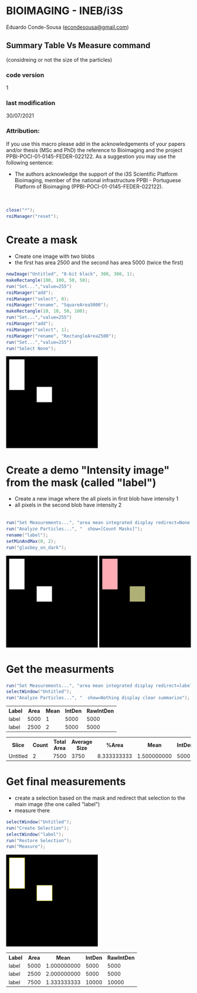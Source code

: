 


#  BIOIMAGING - INEB/i3S
Eduardo Conde-Sousa (econdesousa@gmail.com)

## Summary Table Vs Measure command

(considreing or not the size of the particles)

 
### code version
1

### last modification
30/07/2021

### Attribution:
If you use this macro please add in the acknowledgements of your papers and/or thesis (MSc and PhD) the reference to Bioimaging and the project PPBI-POCI-01-0145-FEDER-022122.
As a suggestion you may use the following sentence:
 * The authors acknowledge the support of the i3S Scientific Platform Bioimaging, member of the national infrastructure PPBI - Portuguese Platform of Bioimaging (PPBI-POCI-01-0145-FEDER-022122).


```java


close("*");
roiManager("reset");


```

# Create a mask

* Create one image with two blobs
* the first has area 2500 and the second has area 5000 (twice the first)


```java
newImage("Untitled", "8-bit black", 300, 300, 1);
makeRectangle(100, 100, 50, 50);
run("Set...","value=255")
roiManager("add");
roiManager("select", 0);
roiManager("rename", "SquareArea5000");
makeRectangle(10, 10, 50, 100);
run("Set...","value=255")
roiManager("add");
roiManager("select", 1);
roiManager("rename", "RectangleArea2500");
run("Set...","value=255")
run("Select None");


```
<a href="image_1627656736011.png"><img src="image_1627656736011.png" width="250" alt="Untitled"/></a>

# Create a demo "Intensity image" from the mask (called "label")

* Create a new image where the all pixels in first blob have intensity 1
* all pixels in the second blob have intensity 2

```java

run("Set Measurements...", "area mean integrated display redirect=None decimal=9");
run("Analyze Particles...", "  show=[Count Masks]");
rename("label");
setMinAndMax(0, 2);
run("glasbey_on_dark");


```
<a href="image_1627656736206.png"><img src="image_1627656736206.png" width="250" alt="Untitled"/></a>
<a href="image_1627656736224.png"><img src="image_1627656736224.png" width="250" alt="label"/></a>

# Get the measurments

```java
run("Set Measurements...", "area mean integrated display redirect=label decimal=9");
selectWindow("Untitled");
run("Analyze Particles...", "  show=Nothing display clear summarize");


```
<table>
<tr><th>Label</th><th>Area</th><th>Mean</th><th>IntDen</th><th>RawIntDen</th></tr>
<tr><td>label</td><td>5000</td><td>1</td><td>5000</td><td>5000</td></tr>
<tr><td>label</td><td>2500</td><td>2</td><td>5000</td><td>5000</td></tr>
</table>

<table>
<tr><th>Slice</th><th>Count</th><th>Total Area</th><th>Average Size</th><th>%Area</th><th>Mean</th><th>IntDen</th></tr>
<tr><td>Untitled</td><td>2</td><td>7500</td><td>3750</td><td>8.333333333</td><td>1.500000000</td><td>5000</td></tr>
</table>


# Get final measurements

* create a selection based on the mask and redirect that selection to the main image (the one called "label")
* measure there

```java
selectWindow("Untitled");
run("Create Selection");
selectWindow("label");
run("Restore Selection");
run("Measure");
```
<a href="image_1627656737734.png"><img src="image_1627656737734.png" width="250" alt="Untitled"/></a>
<table>
<tr><th>Label</th><th>Area</th><th>Mean</th><th>IntDen</th><th>RawIntDen</th></tr>
<tr><td>label</td><td>5000</td><td>1.000000000</td><td>5000</td><td>5000</td></tr>
<tr><td>label</td><td>2500</td><td>2.000000000</td><td>5000</td><td>5000</td></tr>
<tr><td>label</td><td>7500</td><td>1.333333333</td><td>10000</td><td>10000</td></tr>
</table>




```
```
